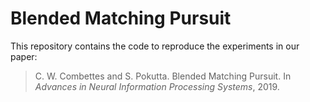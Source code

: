 # Blended Matching Pursuit

This repository contains the code to reproduce the experiments in our paper:
> C. W. Combettes and S. Pokutta. Blended Matching Pursuit. In *Advances in Neural Information Processing Systems*, 2019.
